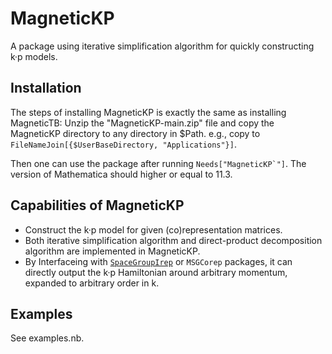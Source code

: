 # MagneticKP

A package using iterative simplification algorithm for quickly constructing k·p models.


## Installation

The steps of installing MagneticKP is exactly the same as installing MagneticTB:
Unzip the "MagneticKP-main.zip" file and copy the MagneticKP directory to any directory in $Path. e.g.,
copy to ```FileNameJoin[{$UserBaseDirectory, "Applications"}]```.


Then one can use the package after running ```Needs["MagneticKP`"]```.
The version of Mathematica should higher or equal to 11.3.

## Capabilities of MagneticKP

* Construct the k·p model for given (co)representation matrices.
* Both iterative simplification algorithm and direct-product decomposition algorithm are implemented in MagneticKP.
* By Interfaceing with [```SpaceGroupIrep```](https://github.com/goodluck1982/SpaceGroupIrep) or ```MSGCorep``` packages, it can directly output the k·p Hamiltonian around arbitrary momentum, expanded to arbitrary order in k.


## Examples

See examples.nb.
